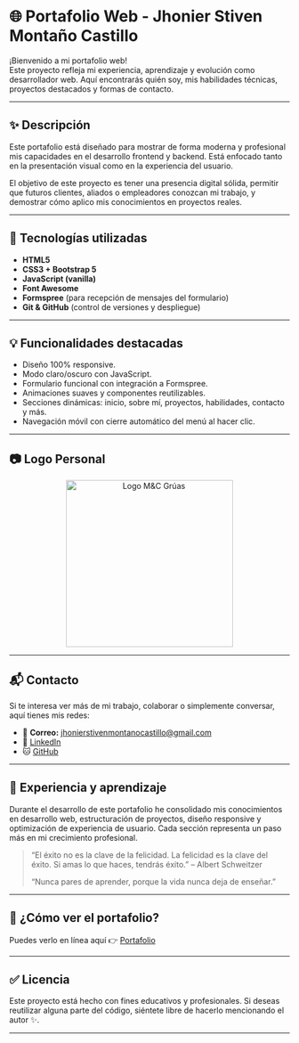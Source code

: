 # 🌐 Portafolio Web - Jhonier Stiven Montaño Castillo

¡Bienvenido a mi portafolio web!  
Este proyecto refleja mi experiencia, aprendizaje y evolución como desarrollador web. Aquí encontrarás quién soy, mis habilidades técnicas, proyectos destacados y formas de contacto.

---

## ✨ Descripción

Este portafolio está diseñado para mostrar de forma moderna y profesional mis capacidades en el desarrollo frontend y backend. Está enfocado tanto en la presentación visual como en la experiencia del usuario.

El objetivo de este proyecto es tener una presencia digital sólida, permitir que futuros clientes, aliados o empleadores conozcan mi trabajo, y demostrar cómo aplico mis conocimientos en proyectos reales.

---

## 🚀 Tecnologías utilizadas

- **HTML5**  
- **CSS3 + Bootstrap 5**  
- **JavaScript (vanilla)**  
- **Font Awesome**  
- **Formspree** (para recepción de mensajes del formulario)  
- **Git & GitHub** (control de versiones y despliegue)

---

## 💡 Funcionalidades destacadas

- Diseño 100% responsive.
- Modo claro/oscuro con JavaScript.
- Formulario funcional con integración a Formspree.
- Animaciones suaves y componentes reutilizables.
- Secciones dinámicas: inicio, sobre mí, proyectos, habilidades, contacto y más.
- Navegación móvil con cierre automático del menú al hacer clic.

---

## 📷 Logo Personal
<p align="center">
 <img src="https://jhonier1227.github.io/Portafolio/assets/images/LogoJH.png" alt="Logo M&C Grúas" width="300" />
</p>

---

## 📬 Contacto

Si te interesa ver más de mi trabajo, colaborar o simplemente conversar, aquí tienes mis redes:

- 📧 **Correo:** [jhonierstivenmontanocastillo@gmail.com](mailto:jhonierstivenmontanocastillo@gmail.com)  
- 💼 [LinkedIn](https://www.linkedin.com/in/jhonier-stiven-monta%C3%B1o-castillo-610271346/)  
- 🐱 [GitHub](https://github.com/Jhonier1227)

---

## 🧠 Experiencia y aprendizaje

Durante el desarrollo de este portafolio he consolidado mis conocimientos en desarrollo web, estructuración de proyectos, diseño responsive y optimización de experiencia de usuario. Cada sección representa un paso más en mi crecimiento profesional.

> “El éxito no es la clave de la felicidad. La felicidad es la clave del éxito. Si amas lo que haces, tendrás éxito.” – Albert Schweitzer  
>  
> “Nunca pares de aprender, porque la vida nunca deja de enseñar.”

---

## 📌 ¿Cómo ver el portafolio?

Puedes verlo en línea aquí 👉 [Portafolio](https://jhonier1227.github.io/Portafolio/) 

---

## ✅ Licencia

Este proyecto está hecho con fines educativos y profesionales. Si deseas reutilizar alguna parte del código, siéntete libre de hacerlo mencionando el autor ✨.

---

